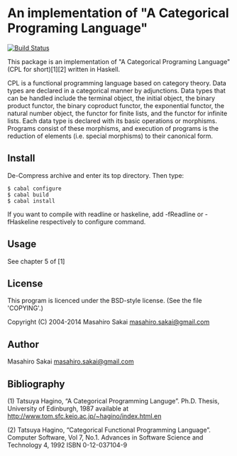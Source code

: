 An implementation of "A Categorical Programing Language"
========================================================

[![Build Status](https://secure.travis-ci.org/msakai/cpl.png?branch=master)](http://travis-ci.org/msakai/cpl)

This package is an implementation of "A Categorical Programing Language"
(CPL for short)[1][2] written in Haskell.

CPL is a functional programming language based on category
theory. Data types are declared in a categorical manner by
adjunctions. Data types that can be handled include the terminal
object, the initial object, the binary product functor, the binary
coproduct functor, the exponential functor, the natural number object,
the functor for finite lists, and the functor for infinite lists.
Each data type is declared with its basic operations or
morphisms. Programs consist of these morphisms, and execution of
programs is the reduction of elements (i.e. special morphisms) to
their canonical form.

Install
-------

De-Compress archive and enter its top directory.
Then type:

    $ cabal configure
    $ cabal build
    $ cabal install

If you want to compile with readline or haskeline, add -fReadline or
-fHaskeline respectively to configure command.

Usage
-----

See chapter 5 of [1]

License
-------

This program is licenced under the BSD-style license.
(See the file 'COPYING'.)

Copyright (C) 2004-2014 Masahiro Sakai <masahiro.sakai@gmail.com>

Author
------

Masahiro Sakai <masahiro.sakai@gmail.com>

Bibliography
------------

(1) Tatsuya Hagino, “A Categorical Programming Languge”.
    Ph.D. Thesis, University of Edinburgh, 1987
    available at <http://www.tom.sfc.keio.ac.jp/~hagino/index.html.en>

(2) Tatsuya Hagino, “Categorical Functional Programming Language”.
    Computer Software, Vol 7, No.1.
    Advances in Software Science and Technology 4, 1992
    ISBN 0-12-037104-9
